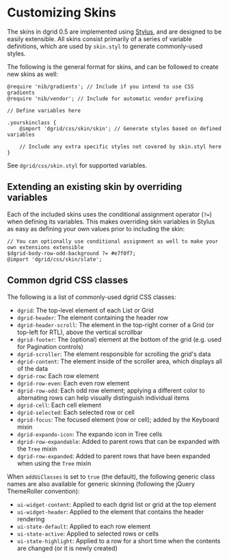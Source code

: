 # Customizing Skins

The skins in dgrid 0.5 are implemented using [Stylus](http://learnboost.github.io/stylus/), and are designed to be
easily extensible.  All skins consist primarily of a series of variable definitions, which are used by
`skin.styl` to generate commonly-used styles.

The following is the general format for skins, and can be followed to create new skins as well:

```
@require 'nib/gradients'; // Include if you intend to use CSS gradients
@require 'nib/vendor'; // Include for automatic vendor prefixing

// Define variables here

.yourskinclass {
	@import 'dgrid/css/skin/skin'; // Generate styles based on defined variables

	// Include any extra specific styles not covered by skin.styl here
}
```

See `dgrid/css/skin.styl` for supported variables.

## Extending an existing skin by overriding variables

Each of the included skins uses the conditional assignment operator (`?=`) when defining its variables.  This makes
overriding skin variables in Stylus as easy as defining your own values prior to including the skin:

```
// You can optionally use conditional assignment as well to make your own extensions extensible
$dgrid-body-row-odd-background ?= #e7f0f7;
@import 'dgrid/css/skin/slate';
```

## Common dgrid CSS classes

The following is a list of commonly-used dgrid CSS classes:

* `dgrid`: The top-level element of each List or Grid
* `dgrid-header`: The element containing the header row
* `dgrid-header-scroll`: The element in the top-right corner of a Grid (or top-left for RTL),
above the vertical scrollbar
* `dgrid-footer`: The (optional) element at the bottom of the grid (e.g. used for Pagination controls)
* `dgrid-scroller`: The element responsible for scrolling the grid's data
* `dgrid-content`: The element inside of the scroller area, which displays all of the data
* `dgrid-row`: Each row element
* `dgrid-row-even`: Each even row element
* `dgrid-row-odd`: Each odd row element; applying a different color to alternating rows can help
visually distinguish individual items
* `dgrid-cell`: Each cell element
* `dgrid-selected`: Each selected row or cell
* `dgrid-focus`: The focused element (row or cell); added by the Keyboard mixin
* `dgrid-expando-icon`: The expando icon in Tree cells
* `dgrid-row-expandable`: Added to parent rows that can be expanded with the `Tree` mixin
* `dgrid-row-expanded`: Added to parent rows that have been expanded when using the `Tree` mixin

When `addUiClasses` is set to `true` (the default), the following generic class
names are also available for generic skinning (following the jQuery ThemeRoller convention):

* `ui-widget-content`: Applied to each dgrid list or grid at the top element
* `ui-widget-header`: Applied to the element that contains the header rendering
* `ui-state-default`: Applied to each row element
* `ui-state-active`: Applied to selected rows or cells
* `ui-state-highlight`: Applied to a row for a short time when the contents are changed (or it is newly created)
